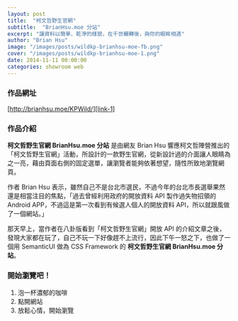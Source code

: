 ```yaml
---
layout: post
title:  "柯文哲野生官網"
subtitle:  "BrianHsu.moe 分站"
excerpt: "讓資料以簡單、乾淨的樣貌，在千世輾轉後，與你的眼眸相遇"
author: "Brian Hsu"
image: "/images/posts/wildkp-brianhsu-moe-fb.png"
cover: "/images/posts/wildkp-brianhsu-moe-1.png"
date: 2014-11-11 00:00:00
categories: showroom web
---
```


[link-1]:http://brianhsu.moe/KPWild/
[link-2]:http://brianhsu.moe/blog/2014-08-26-KPWild.html

### 作品網址
[http://brianhsu.moe/KPWild/][link-1]

### 作品介紹
<strong>柯文哲野生官網 BrianHsu.moe 分站</strong> 是由網友 Brian Hsu 響應柯文哲陣營推出的「柯文哲野生官網」活動，所設計的一款野生官網，從新設計過的介面讓人眼睛為之一亮，藉由頁面右側的固定選單，讓瀏覽者能夠依著想望，隨性所致地瀏覽網頁。

作者 Brian Hsu 表示，雖然自己不是台北市選民，不過今年的台北市長選舉果然還是相當注目的焦點，「過去曾經利用政府的開放資料 API 製作過失物招領的 Android APP，不過這是第一次看到有候選人個人的開放資料 API，所以就跟風做了一個網站。」

那天早上，當作者在八卦版看到「柯文哲野生官網」開放 API 的介紹文章之後，發現大家都在玩了，自己不玩一下好像趕不上流行，因此下午一怒之下，也做了一個用 SemanticUI 做為 CSS Framework 的 <strong>柯文哲野生官網 BrianHsu.moe 分站</strong>。

### 開始瀏覽吧！
1. 泡一杯濃郁的咖啡
2. 點開網站
3. 放鬆心情，開始瀏覽
